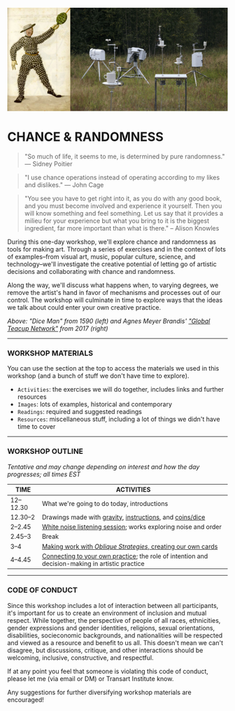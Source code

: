 ![Composite image showing a man covered in dice and a group of sculptural devices at the edge of a forest](Images/ActivityHeaders/DiceManAndGlobalTeacupNetworkByAgnesMeyerBrandis.jpg)

# CHANCE & RANDOMNESS  

> "So much of life, it seems to me, is determined by pure randomness." — Sidney Poitier  

> "I use chance operations instead of operating according to my likes and dislikes." — John Cage  

> "You see you have to get right into it, as you do with any good book, and you must become involved and experience it yourself. Then you will know something and feel something. Let us say that it provides a milieu for your experience but what you bring to it is the biggest ingredient, far more important than what is there." – Alison Knowles  

During this one-day workshop, we'll explore chance and randomness as tools for making art. Through a series of exercises and in the context of lots of examples–from visual art, music, popular culture, science, and technology–we'll investigate the creative potential of letting go of artistic decisions and collaborating with chance and randomness.

Along the way, we'll discuss what happens when, to varying degrees, we remove the artist's hand in favor of mechanisms and processes out of our control. The workshop will culminate in time to explore ways that the ideas we talk about could enter your own creative practice.

*Above: "Dice Man" from 1590 (left) and Agnes Meyer Brandis' ["Global Teacup Network"](http://www.blubblubb.net/tea/index.html) from 2017 (right)*

***

### WORKSHOP MATERIALS  
You can use the section at the top to access the materials we used in this workshop (and a bunch of stuff we don't have time to explore). 

* `Activities`: the exercises we will do together, includes links and further resources  
* `Images`: lots of examples, historical and contemporary  
* `Readings`: required and suggested readings  
* `Resources`: miscellaneous stuff, including a lot of things we didn't have time to cover  

***

### WORKSHOP OUTLINE  
*Tentative and may change depending on interest and how the day progresses; all times EST*  

| TIME | ACTIVITIES |
| ---- | ---------- |
| 12–12.30 | What we're going to do today, introductions |
| 12.30–2 | Drawings made with [gravity](Activities/1-GravityDrawings.md), [instructions](Activities/2-InstructionDrawings.md), and [coins/dice](Activities/3-DiceDrawings.md) |
| 2–2.45 | [White noise listening session](Activities/4-WhiteNoiseListeningSession.md); works exploring noise and order |
| 2.45–3 | Break |
| 3–4 | [Making work with *Oblique Strategies*, creating our own cards](Activities/5-ObliqueStrategies.md) |
| 4–4.45 | [Connecting to your own practice](Activities/6-ConnectingToYourOwnPractice.md); the role of intention and decision-making in artistic practice |

***

### CODE OF CONDUCT  
Since this workshop includes a lot of interaction between all participants, it's important for us to create an environment of inclusion and mutual respect. While together, the perspective of people of all races, ethnicities, gender expressions and gender identities, religions, sexual orientations, disabilities, socieconomic backgrounds, and nationalities will be respected and viewed as a resource and benefit to us all. This doesn't mean we can't disagree, but discussions, critique, and other interactions should be welcoming, inclusive, constructive, and respectful.

If at any point you feel that someone is violating this code of conduct, please let me (via email or DM) or Transart Institute know.

Any suggestions for further diversifying workshop materials are encouraged!

